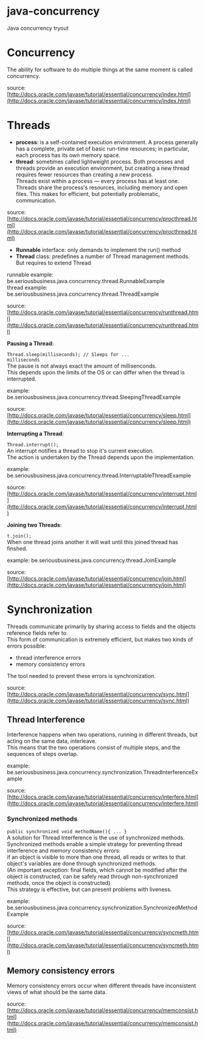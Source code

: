 java-concurrency
================

Java concurrency tryout  
  
# Concurrency  
  
The ability for software to do multiple things at the same moment is called concurrency.  
  
source: [http://docs.oracle.com/javase/tutorial/essential/concurrency/index.html](http://docs.oracle.com/javase/tutorial/essential/concurrency/index.html)  
  
# Threads  
  
- **process**: is a self-contained execution environment.  A process generally has a complete, private set of basic run-time resources;  in particular, each process has its own memory space.  
- **thread**: sometimes called lightweight process.  Both processes and threads provide an execution environment,  but creating a new thread requires fewer resources than creating a new process.  
Threads exist within a process — every process has at least one.  Threads share the process's resources, including memory and open files.  This makes for efficient, but potentially problematic, communication.  
  
source: [http://docs.oracle.com/javase/tutorial/essential/concurrency/procthread.html](http://docs.oracle.com/javase/tutorial/essential/concurrency/procthread.html)  
  
- **Runnable** interface: only demands to implement the run() method  
- **Thread** class: predefines a number of Thread management methods. But requires to extend Thread  
  
runnable example: be.seriousbusiness.java.concurrency.thread.RunnableExample  
thread example: be.seriousbusiness.java.concurrency.thread.ThreadExample  
  
source: [http://docs.oracle.com/javase/tutorial/essential/concurrency/runthread.html](http://docs.oracle.com/javase/tutorial/essential/concurrency/runthread.html)  
  
**Pausing a Thread**:  
  
<code>Thread.sleep(milliseconds); // Sleeps for ... milliseconds</code>  
The pause is not always exact the amount of millisenconds.  
This depends upon the limits of the OS or can differ when the thread is interrupted.  
  
example: be.seriousbusiness.java.concurrency.thread.SleepingThreadExample  
  
source: [http://docs.oracle.com/javase/tutorial/essential/concurrency/sleep.html](http://docs.oracle.com/javase/tutorial/essential/concurrency/sleep.html)  
  
**Interrupting a Thread**:  
  
<code>Thread.interrupt();</code>  
An interrupt notifies a thread to stop it's current execution.  
The action is undertaken by the Thread depends upon the implementation.  
  
example: be.seriousbusiness.java.concurrency.thread.InterruptableThreadExample  
  
source: [http://docs.oracle.com/javase/tutorial/essential/concurrency/interrupt.html](http://docs.oracle.com/javase/tutorial/essential/concurrency/interrupt.html)  
  
**Joining two Threads**:  
  
<code>t.join();</code>  
When one thread joins another it will wait until this joined thread has finshed.  
  
example: be.seriousbusiness.java.concurrency.thread.JoinExample  
  
source: [http://docs.oracle.com/javase/tutorial/essential/concurrency/join.html](http://docs.oracle.com/javase/tutorial/essential/concurrency/join.html)  
  
# Synchronization  
  
Threads communicate primarily by sharing access to fields and the objects reference fields refer to.  
This form of communication is extremely efficient, but makes two kinds of errors possible:  
- thread interference errors  
- memory consistency errors  

The tool needed to prevent these errors is synchronization.  
  
source: [http://docs.oracle.com/javase/tutorial/essential/concurrency/sync.html](http://docs.oracle.com/javase/tutorial/essential/concurrency/sync.html)  
  
## Thread Interference  

Interference happens when two operations, running in different threads, but acting on the same data, interleave.  
This means that the two operations consist of multiple steps, and the sequences of steps overlap.  
  
example: be.seriousbusiness.java.concurrency.synchronization.ThreadInterferenceExample  
  
source: [http://docs.oracle.com/javase/tutorial/essential/concurrency/interfere.html](http://docs.oracle.com/javase/tutorial/essential/concurrency/interfere.html)  
  
### Synchronized methods  
  
<code>public synchronized void methodName(){ ... }</code>  
A solution for Thread Interference is the use of synchronized methods.  
Synchronized methods enable a simple strategy for preventing thread interference and memory consistency errors:  
if an object is visible to more than one thread, all reads or writes to that object's variables are done through synchronized methods.  
(An important exception: final fields, which cannot be modified after the object is constructed, can be safely read through non-synchronized methods, once the object is constructed)  
This strategy is effective, but can present problems with liveness.  
  
example: be.seriousbusiness.java.concurrency.synchronization.SynchronizedMethodExample  
  
source: [http://docs.oracle.com/javase/tutorial/essential/concurrency/syncmeth.html](http://docs.oracle.com/javase/tutorial/essential/concurrency/syncmeth.html)  
  
## Memory consistency errors  
  
Memory consistency errors occur when different threads have inconsistent views of what should be the same data.  
  
source: [http://docs.oracle.com/javase/tutorial/essential/concurrency/memconsist.html](http://docs.oracle.com/javase/tutorial/essential/concurrency/memconsist.html)  
  

